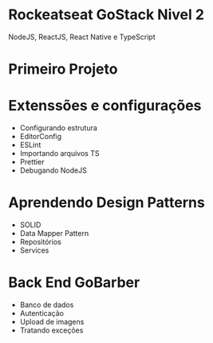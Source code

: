 # Rockeatseat GoStack Nivel 2
NodeJS, ReactJS, React Native e TypeScript

# **Primeiro Projeto**

# Extenssões e configurações
* Configurando estrutura
* EditorConfig
* ESLint
* Importando arquivos TS
* Prettier
* Debugando NodeJS

# Aprendendo Design Patterns
* SOLID
* Data Mapper Pattern
* Repositórios
* Services

# **Back End GoBarber**
* Banco de dados
* Autenticação
* Upload de imagens
* Tratando exceções

